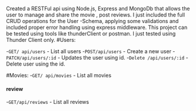 Created a RESTFul api using  Node.js, Express and MongoDb  that allows the user to  manage and share the movie , post reviews. I just included the full CRUD operations for the User -Schema, applying some validations and  included proper error handling using express middleware. This  project can be tested using  tools like thunderClient  or postman. I just tested using Thunder Client only.
#Users:

-`GET/ api/users` - List all users
-`POST/api/users` - Create  a new user
-`PATCH/api/users/:id` - Updates the user using id.
-`Delete /api/users/:id` - Delete user using the id.


#Movies:
-`GET/ api/movies` - List all movies
#### review

-`GET/api/reviews` - List all reviews


